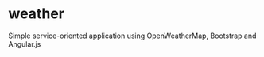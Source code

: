 weather
=======

Simple service-oriented application using OpenWeatherMap, Bootstrap and Angular.js
